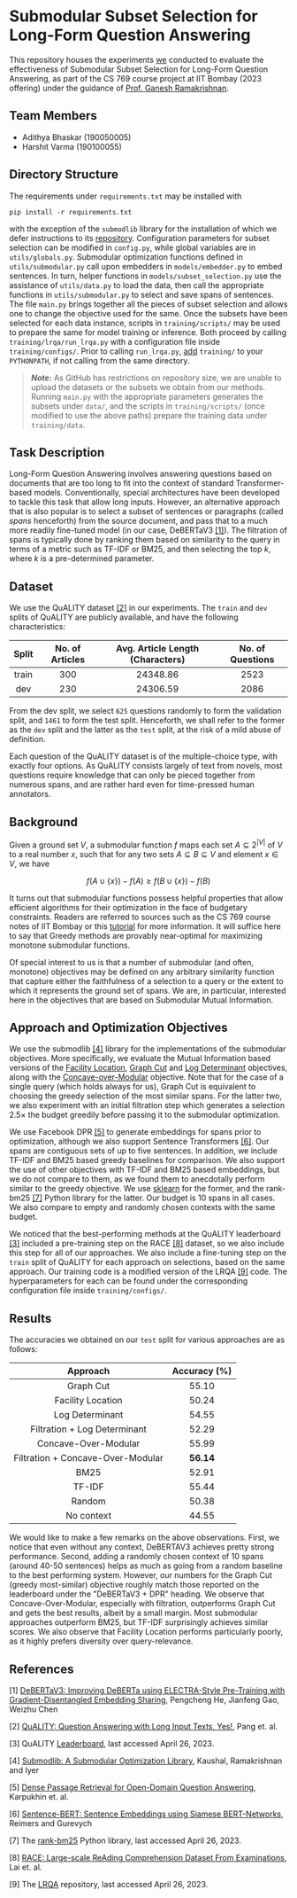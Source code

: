 # Submodular Subset Selection for Long-Form Question Answering

This repository houses the experiments [we](#team-members) conducted to evaluate the effectiveness of Submodular Subset Selection for Long-Form Question Answering, as part of the CS 769 course project at IIT Bombay (2023 offering) under the guidance of [Prof. Ganesh Ramakrishnan](https://www.cse.iitb.ac.in/~ganesh/).

## Team Members

- Adithya Bhaskar (190050005)
- Harshit Varma (190100055)

## Directory Structure

The requirements under `requirements.txt` may be installed with 
```
pip install -r requirements.txt
```
with the exception of the `submodlib` library for the installation of which we defer instructions to its [repository](https://github.com/decile-team/submodlib). Configuration parameters for subset selection can be modified in `config.py`, while global variables are in `utils/globals.py`. Submodular optimization functions defined in `utils/submodular.py` call upon embedders in `models/embedder.py` to embed sentences. In turn, helper functions in `models/subset_selection.py` use the assistance of `utils/data.py` to load the data, then call the appropriate functions in `utils/submodular.py` to select and save spans of sentences. The file `main.py` brings together all the pieces of subset selection and allows one to change the objective used for the same. Once the subsets have been selected for each data instance, scripts in `training/scripts/` may be used to prepare the same for model training or inference. Both proceed by calling `training/lrqa/run_lrqa.py` with a configuration file inside `training/configs/`. Prior to calling `run_lrqa.py`, [add](https://stackoverflow.com/a/39022669) `training/` to your `PYTHONPATH`, if not calling from the same directory.

> **_Note:_**  As GitHub has restrictions on repository size, we are unable to upload the datasets or the subsets we obtain from our methods. Running `main.py` with the appropriate parameters generates the subsets under `data/`, and the scripts in `training/scripts/` (once modified to use the above paths) prepare the training data under `training/data`.

## Task Description

Long-Form Question Answering involves answering questions based on documents that are too long to fit into the context of standard Transformer-based models. Conventionally, special architectures have been developed to tackle this task that allow long inputs. However, an alternative approach that is also popular is to select a subset of sentences or paragraphs (called *spans* henceforth) from the source document, and pass that to a much more readily fine-tuned model (in our case, DeBERTaV3 [[1]](#1)). The filtration of spans is typically done by ranking them based on similarity to the query in terms of a metric such as TF-IDF or BM25, and then selecting the top $k$, where $k$ is a pre-determined parameter.

## Dataset

We use the QuALITY dataset [[2]](#2) in our experiments. The `train` and `dev` splits of QuALITY are publicly available, and have the following characteristics:
<div align="center">

| Split | No. of Articles | Avg. Article Length (Characters) | No. of Questions |
| :---: | :---: | :---: | :---: |
| train | 300 | 24348.86 | 2523 |
| dev | 230 | 24306.59 | 2086 |
</div>

From the dev split, we select `625` questions randomly to form the validation split, and `1461` to form the test split. Henceforth, we shall refer to the former as the `dev` split and the latter as the `test` split, at the risk of a mild abuse of definition.

Each question of the QuALITY dataset is of the multiple-choice type, with exactly four options. As QuALITY consists largely of text from novels, most questions require knowledge that can only be pieced together from numerous spans, and are rather hard even for time-pressed human annotators.

## Background

Given a ground set $V$, a submodular function $f$ maps each set $A \subseteq 2^{|V|}$ of $V$ to a real number $x$, such that for any two sets $A \subseteq B \subseteq V$ and element $x \in V$, we have

$$f(A \cup \{x\}) - f(A) \geq f(B \cup \{x\}) - f(B)$$

It turns out that submodular functions possess helpful properties that allow efficient algorithms for their optimization in the face of budgetary constraints. Readers are referred to sources such as the CS 769 course notes of IIT Bombay or this [tutorial](https://theory.stanford.edu/~jvondrak/data/submod-tutorial-1.pdf) for more information. It will suffice here to say that Greedy methods are provably near-optimal for maximizing monotone submodular functions.

Of special interest to us is that a number of submodular (and often, monotone) objectives may be defined on any arbitrary similarity function that capture either the faithfulness of a selection to a query or the extent to which it represents the ground set of spans. We are, in particular, interested here in the objectives that are based on Submodular Mutual Information.

## Approach and Optimization Objectives

We use the submodlib [[4]](#4) library for the implementations of the submodular objectives. More specifically, we evaluate the Mutual Information based versions of the [Facility Location](https://submodlib.readthedocs.io/en/latest/functions/facilityLocationMutualInformation.html), [Graph Cut](https://submodlib.readthedocs.io/en/latest/functions/graphCutMutualInformation.html) and [Log Determinant](https://submodlib.readthedocs.io/en/latest/functions/logDeterminantConditionalGain.html) objectives, along with the [Concave-over-Modular](https://submodlib.readthedocs.io/en/latest/functions/concaveOverModular.html) objective. Note that for the case of a single query (which holds always for us), Graph Cut is equivalent to choosing the greedy selection of the most similar spans. For the latter two, we also experiment with an initial filtration step which generates a selection $2.5\times$ the budget greedily before passing it to the submodular optimization. 

We use Facebook DPR [[5]](#5) to generate embeddings for spans prior to optimization, although we also support Sentence Transformers [[6]](#6). Our spans are contiguous sets of up to five sentences. In addition, we include TF-IDF and BM25 based greedy baselines for comparison. We also support the use of other objectives with TF-IDF and BM25 based embeddings, but we do not compare to them, as we found them to anecdotally perform similar to the greedy objective. We use [sklearn](https://scikit-learn.org/stable/about.html) for the former, and the rank-bm25 [[7]](#7) Python library for the latter. Our budget is $10$ spans in all cases. We also compare to empty and randomly chosen contexts with the same budget.

We noticed that the best-performing methods at the QuALITY leaderboard [[3]](#3) included a pre-training step on the RACE [[8]](#8) dataset, so we also include this step for all of our approaches. We also include a fine-tuning step on the `train` split of QuALITY for each approach on selections, based on the same approach. Our training code is a modified version of the LRQA [[9]](#9) code. The hyperparameters for each can be found under the corresponding configuration file inside `training/configs/`.

## Results

The accuracies we obtained on our `test` split for various approaches are as follows:

<div align="center">

| Approach | Accuracy (%) |
| :---: | :---: | 
| Graph Cut | 55.10 | 
| Facility Location | 50.24 | 
| Log Determinant | 54.55 |
| Filtration + Log Determinant | 52.29 |
| Concave-Over-Modular | 55.99 |
| Filtration + Concave-Over-Modular | **56.14** |
| BM25 | 52.91 |
| TF-IDF | 55.44 |
| Random | 50.38 |
| No context | 44.55 |

</div>

We would like to make a few remarks on the above observations. First, we notice that even without any context, DeBERTAV3 achieves pretty strong performance. Second, adding a randomly chosen context of 10 spans (around 40-50 sentences) helps as much as going from a random baseline to the best performing system. However, our numbers for the Graph Cut (greedy most-similar) objective roughly match those reported on the leaderboard under the "DeBERTaV3 + DPR" heading. We observe that Concave-Over-Modular, especially with filtration, outperforms Graph Cut and gets the best results, albeit by a small margin. Most submodular approaches outperform BM25, but TF-IDF surprisingly achieves similar scores. We also observe that Facility Location performs particularly poorly, as it highly prefers diversity over query-relevance.

## References
<a id="1">[1]</a> [DeBERTaV3: Improving DeBERTa using ELECTRA-Style Pre-Training with Gradient-Disentangled Embedding Sharing](https://arxiv.org/abs/2111.09543), Pengcheng He, Jianfeng Gao, Weizhu Chen

<a id="2">[2]</a> [QuALITY: Question Answering with Long Input Texts, Yes!](https://arxiv.org/abs/2112.08608), Pang et. al.

<a id="3">[3]</a> QuALITY [Leaderboard](https://nyu-mll.github.io/quality/), last accessed April 26, 2023.

<a id="4">[4]</a> [Submodlib: A Submodular Optimization Library](https://arxiv.org/abs/2202.10680), Kaushal, Ramakrishnan and Iyer

<a id="5">[5]</a> [Dense Passage Retrieval for Open-Domain Question Answering](https://arxiv.org/abs/2004.04906), Karpukhin et. al.

<a id="6">[6]</a> [Sentence-BERT: Sentence Embeddings using Siamese BERT-Networks](https://arxiv.org/abs/1908.10084), Reimers and Gurevych

<a id="7">[7]</a> The [rank-bm25](https://pypi.org/project/rank-bm25/) Python library, last accessed April 26, 2023.

<a id="8">[8]</a> [RACE: Large-scale ReAding Comprehension Dataset From Examinations](https://arxiv.org/abs/1704.04683), Lai et. al.

<a id="9">[9]</a> The [LRQA](https://github.com/zphang/lrqa) repository, last accessed April 26, 2023.